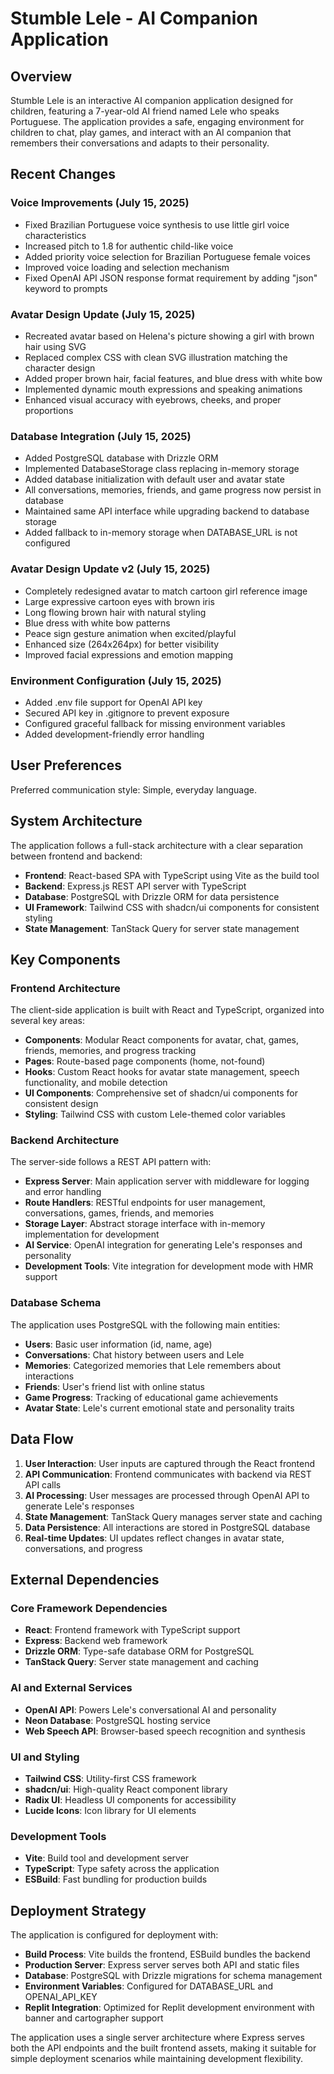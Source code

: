 # Stumble Lele - AI Companion Application

## Overview

Stumble Lele is an interactive AI companion application designed for children, featuring a 7-year-old AI friend named Lele who speaks Portuguese. The application provides a safe, engaging environment for children to chat, play games, and interact with an AI companion that remembers their conversations and adapts to their personality.

## Recent Changes

### Voice Improvements (July 15, 2025)
- Fixed Brazilian Portuguese voice synthesis to use little girl voice characteristics
- Increased pitch to 1.8 for authentic child-like voice
- Added priority voice selection for Brazilian Portuguese female voices
- Improved voice loading and selection mechanism
- Fixed OpenAI API JSON response format requirement by adding "json" keyword to prompts

### Avatar Design Update (July 15, 2025)
- Recreated avatar based on Helena's picture showing a girl with brown hair using SVG
- Replaced complex CSS with clean SVG illustration matching the character design
- Added proper brown hair, facial features, and blue dress with white bow
- Implemented dynamic mouth expressions and speaking animations
- Enhanced visual accuracy with eyebrows, cheeks, and proper proportions

### Database Integration (July 15, 2025)
- Added PostgreSQL database with Drizzle ORM
- Implemented DatabaseStorage class replacing in-memory storage
- Added database initialization with default user and avatar state
- All conversations, memories, friends, and game progress now persist in database
- Maintained same API interface while upgrading backend to database storage
- Added fallback to in-memory storage when DATABASE_URL is not configured

### Avatar Design Update v2 (July 15, 2025)
- Completely redesigned avatar to match cartoon girl reference image
- Large expressive cartoon eyes with brown iris
- Long flowing brown hair with natural styling
- Blue dress with white bow patterns
- Peace sign gesture animation when excited/playful
- Enhanced size (264x264px) for better visibility
- Improved facial expressions and emotion mapping

### Environment Configuration (July 15, 2025)
- Added .env file support for OpenAI API key
- Secured API key in .gitignore to prevent exposure
- Configured graceful fallback for missing environment variables
- Added development-friendly error handling

## User Preferences

Preferred communication style: Simple, everyday language.

## System Architecture

The application follows a full-stack architecture with a clear separation between frontend and backend:

- **Frontend**: React-based SPA with TypeScript using Vite as the build tool
- **Backend**: Express.js REST API server with TypeScript
- **Database**: PostgreSQL with Drizzle ORM for data persistence
- **UI Framework**: Tailwind CSS with shadcn/ui components for consistent styling
- **State Management**: TanStack Query for server state management

## Key Components

### Frontend Architecture

The client-side application is built with React and TypeScript, organized into several key areas:

- **Components**: Modular React components for avatar, chat, games, friends, memories, and progress tracking
- **Pages**: Route-based page components (home, not-found)
- **Hooks**: Custom React hooks for avatar state management, speech functionality, and mobile detection
- **UI Components**: Comprehensive set of shadcn/ui components for consistent design
- **Styling**: Tailwind CSS with custom Lele-themed color variables

### Backend Architecture

The server-side follows a REST API pattern with:

- **Express Server**: Main application server with middleware for logging and error handling
- **Route Handlers**: RESTful endpoints for user management, conversations, games, friends, and memories
- **Storage Layer**: Abstract storage interface with in-memory implementation for development
- **AI Service**: OpenAI integration for generating Lele's responses and personality
- **Development Tools**: Vite integration for development mode with HMR support

### Database Schema

The application uses PostgreSQL with the following main entities:

- **Users**: Basic user information (id, name, age)
- **Conversations**: Chat history between users and Lele
- **Memories**: Categorized memories that Lele remembers about interactions
- **Friends**: User's friend list with online status
- **Game Progress**: Tracking of educational game achievements
- **Avatar State**: Lele's current emotional state and personality traits

## Data Flow

1. **User Interaction**: User inputs are captured through the React frontend
2. **API Communication**: Frontend communicates with backend via REST API calls
3. **AI Processing**: User messages are processed through OpenAI API to generate Lele's responses
4. **State Management**: TanStack Query manages server state and caching
5. **Data Persistence**: All interactions are stored in PostgreSQL database
6. **Real-time Updates**: UI updates reflect changes in avatar state, conversations, and progress

## External Dependencies

### Core Framework Dependencies
- **React**: Frontend framework with TypeScript support
- **Express**: Backend web framework
- **Drizzle ORM**: Type-safe database ORM for PostgreSQL
- **TanStack Query**: Server state management and caching

### AI and External Services
- **OpenAI API**: Powers Lele's conversational AI and personality
- **Neon Database**: PostgreSQL hosting service
- **Web Speech API**: Browser-based speech recognition and synthesis

### UI and Styling
- **Tailwind CSS**: Utility-first CSS framework
- **shadcn/ui**: High-quality React component library
- **Radix UI**: Headless UI components for accessibility
- **Lucide Icons**: Icon library for UI elements

### Development Tools
- **Vite**: Build tool and development server
- **TypeScript**: Type safety across the application
- **ESBuild**: Fast bundling for production builds

## Deployment Strategy

The application is configured for deployment with:

- **Build Process**: Vite builds the frontend, ESBuild bundles the backend
- **Production Server**: Express server serves both API and static files
- **Database**: PostgreSQL with Drizzle migrations for schema management
- **Environment Variables**: Configured for DATABASE_URL and OPENAI_API_KEY
- **Replit Integration**: Optimized for Replit development environment with banner and cartographer support

The application uses a single server architecture where Express serves both the API endpoints and the built frontend assets, making it suitable for simple deployment scenarios while maintaining development flexibility.